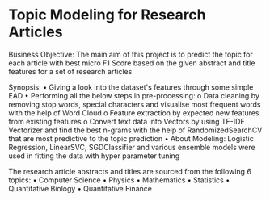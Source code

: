 # Topic Modeling for Research Articles
Business Objective:
The main aim of this project is to predict the topic for each article with best micro F1 Score based on the given abstract and title features for a set of research articles

Synopsis:
•	Giving a look into the dataset's features through some simple EAD
•	Performing all the below steps in pre-processing:
o	Data cleaning by removing stop words, special characters and visualise most frequent words with the help of Word Cloud
o	Feature extraction by expected new features from existing features
o	Convert text data into Vectors by using TF-IDF Vectorizer and find the best n-grams with the help of RandomizedSearchCV that are most predictive to the topic prediction
•	About Modeling: Logistic Regression, LinearSVC, SGDClassifier and various ensemble models were used in fitting the data with hyper parameter tuning

The research article abstracts and titles are sourced from the following 6 topics:
•	Computer Science
•	Physics
•	Mathematics
•	Statistics
•	Quantitative Biology
•	Quantitative Finance


